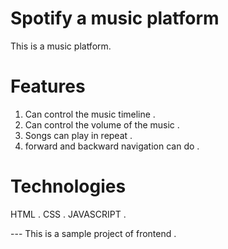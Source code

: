 # Spotify a music platform 

This is a music platform.

# Features 

1. Can control the music timeline .
2. Can control the volume of the music .
3. Songs can play in repeat .
4. forward and backward navigation can do .

# Technologies

HTML .
CSS .
JAVASCRIPT .

--- This is a sample project of frontend .